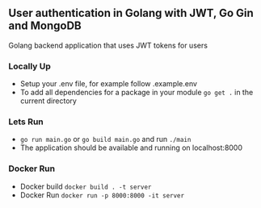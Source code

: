 ## User authentication in Golang with JWT, Go Gin and MongoDB
 Golang backend application that uses JWT tokens for users

### Locally Up 
- Setup your .env file, for example follow .example.env
- To add all dependencies for a package in your module `go get .` in the current directory

### Lets Run
- `go run main.go` or `go build main.go` and run `./main`
- The application should be available and running on localhost:8000
### Docker Run
- Docker build `docker build . -t server`
- Docker Run `docker run -p 8000:8000 -it server`



